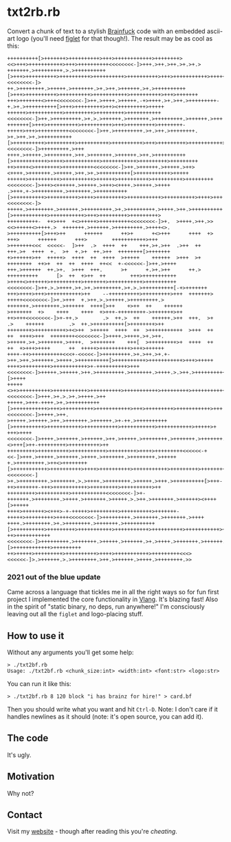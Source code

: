 # txt2rb.rb

Convert a chunk of text to a stylish [Brainfuck](http://en.wikipedia.org/wiki/Brainfuck) code with an embedded ascii-art logo (you'll need [figlet](http://www.figlet.org/) for that though!). The result may be as cool as this:

```
++++++++++[>+++++++>++++++++++>+++>++++++++++++>++++++++><<>+++>+++++++++++>+++>++++++++++<<<<<<<<-]>+++.>++.>++.>+.>+.>
+++++++.>+++++++++.>.>++++++++++[>+++>++++++++++>++++++++++>++++++++++>++++++++++>+++>+++++++++++>+++++++++++<<<<<<<<-]>
++.>++++++++.>+++++.>+++++++.>+.>++.>++++++.>+.>++++++++++[>+++>++++++++++>++++++++++>+++++++++++>++++++++++>+++>+++++++
+++>+++++++<>+++<<<<<<<<-]>++.>++++.>+++++.-+>++++.>+.>++.>+++++++++-+.>+.>++++++++++[>+++>+++++++++>++><+++++++++>+++++
++++++>+++++++++++>+++++++++>+++++++++>+++++++++++<<<<<<<<-]>++.>+++++++++.>+.>.>++++++.>+++++++.>+++++++++.>++++++.>+++
+++++++[>+++>++++++++++>++++++++++>+++>+++++++++>++++++++-+++++>+++>++++++++++<<<<<<<<-]>++.>+++++++++.>+.>++.>++++++++.
>+.>++.>+.>++++++++++[>++++++++++>+++++++++>++++++++++>++++++++++>+++>+++++++++>+++++++++++>+++<<<<<<<<-]>+++++++++.>+++
++++.>+++++.>++++++++.>++.>+++++++.>++++++.>++.>++++++++++[>+++++++++++>++++>+++++++++++>+++++++++++>+++++++++>+++++++++
++>++++<>++++++++>++++++++++<<<<<<<<-]>++.>++++++.>+++++.>++><++++.>+++++++.>+++++.>++.>+.>++++++++++[>+++++++++++>+++++
++++++>++++++++++>++++++++++>++++++>++++++++++>++++++++++>+++++++++<<<<<<<<-]>+++><++++++.>+++++.>+++><++++.>+++++.>++++
.>+++.+->+++++++++.>+++++++.>++++++++++[>++++++++++>++++++++++>++++>+++++++++>+++++++++++>++++++++++>++++>+++<<<<<<<<-]>
+++++.>++++++++.>++++++.>+++++++++.>+.>+++++++++.>++++.>++.>++++++++++[>+++++++++++>+++++++++++>+++>+++++++++>+++++++++>
++++++++++-  ++>+++  +<>+++++>++++++++++<<<<<<<<-]>+.  >++++.>++.>><<>+++++<>++++.>  +++++++.>++++++.>+++++++++.>++++<>.
>++++++++++[>+++>++      ++++++      ++>+      +<>+++      ++++  +>    +++>      ++++++      +++>        +++++++++++>+++
>+++++++<<<  <<<<<-  ]>++  .>  ++++  ++    +++.>+.>++  .>++  ++    +++.>+  ++++  +.  >+  +.>+  ++.>++  ++++++++[>+++++++
+>++++++>++  +++++>  ++++  ++  ++++  >+++++    ++++++  >+++  >+  ++++++++  ++>+  ++  ++  ++++  ++<<  +-<<<<<<-]>++.>++++
+++.>++++++  ++.>+.  >+++  +++.      >+      +.>+.>++      ++.>  ++++++++++      [>  ++  +>++  ++        +++>+++++++++++
>++++<>++++++>++++++++++>+++++++>+++++++++++>++++++++++<<<<<<<<-]>++.>.>++++.>+.>+.>++++++++.>+.>.>++++++++++[-+>+++++++
+++>++++>+++>+++++++++++>++    --++++++++++>+++++++++>+++  +++++++>  +++++<<<<<<<<-]>+.>+++  +.>++.>.>+++++.>+++++++++.>
+++++++.>++++++++.>++++++  ++++[>++    +>++  ++    ++++++      >+++++++  +>    ++++    ++++  +>+++-+++++++++->+++++++>++
++>+++<<<<<<<<-]>+-++.>        .>  ++.>  ++    ++++++.>++  +++.  >+  .>    ++++++        .>  ++.>++++++++++[>++++++++>++
++++++++>++++++++++>+<>++  >+++++  ++++  ++  >+++++++++++  >+++  ++  ++  ++++>+++  ++++++++<<<<<<<<-]>++++.>++++.>+.>++.
>+++++.>+.>+++++++.>++++.  >+++++++    +++[  >+++++++++>+  ++++  ++  ++  +>+++>++++      ++  +++++>++++++++++>+++>++++++
++++-++>++++++++++<<<+-<<<<<-]>+++++++++.>+.>++.>+.+->++.>++.>++++++.>++++.>++++++++++[>++++++++++>+++++++++++>+++>+++++
++++>+++++++++>+++++++++++>+-++++++++++>+++<<<<<<<<-]>+++++.>+++++.>++.>+++++++++.>+++++++.>++++.>.>++.>++++++++++[>++++
+++++<>+>++++++++++>+++++++++++>++++++++++>+++++++++++>+++++++++>+++++++++++>+++++++++++<<<<<<<<-]>+++.>+.>.>+.>++++.>++
+++++.>+++-++++.>+.>++++++++++[>+++++++++++>+++>++++++++++>+++++++++++>+++>+++++++++>+++++++++++>+++<<<<<<<<-]>++++.>++.
>+++++.>+++++.>++.>+++++++.>++++++.>+-++.>++++++++++[>++++++++++>+++++++++++>+++++++++++>+++++++++++>+++++++++++>+++++>+
+++>++++<<<<<<<<-]>++++.>++++++.>++++++.>++.>+++++.>++++++++.>+++++++.>+++++++.>+++++++<>+++[>++-+++++++++>++++++++++>++
+++++++++>++++++++++>+++++++++++>+++++++++>++++>+++++++++<<<<<<-+<<-]>+++.>+++++.>++++++.>++++.>+++++++.>++++++++.>+++++
+.>+++++++++.>++<>++++++++[>+++++++++++>++++++++++>++++>++++++++++>+++++++++++>+++++++++>++++++++++>++++++++++<<<<<<<<-]
>+.>+++++++++.>+++++++.>.>++++.>++++++++.>+++++.>+++.>++++++++++[>+++-++>+++++++-+++>+++++++++++>+++++++++>++++++++++>++
+++++++++>++++++++++>+++++++++++<<<<<<<<-]>+-+++++++.>++++++++.>++++.>+++++++.>+++++.>.>++.>+++++++.>++++++><++++[>+++++
++++>+++++++><+++>-+-+++++>+++++++++>++++++++++>+++++++-+++++>+++++++++>++++<<<<<<<<-]>+++++++++.>+++++++.>+++++++.>++++
++++.>++++++++.>+.>++++++++.>+++++++.>++++++++++[>++++++++++>+++++++++>+++++++++++>+++++++++++>++++++++++>+++++++++++>++
++>+++++++++++<<<<<<<<-]>+++++++++.>+++++++.>+++++.>++++++.>+.>++++.>+++++++.>++++++.>++++++++++[>++++++++++++>+++++++++
++>+++++>+++++++++>++++++++++>++++>+++++++++++>+++++++++<<<><<<<<<-]>.>++++++.>.>++++++++.>++.>++++++.>++++.>++++++++.>>
```

### 2021 out of the blue update

Came across a language that tickles me in all the right ways so for fun first
project I implemented the core functionality in [Vlang](https://vlang.io/).
It's blazing fast! Also in the spirit of "static binary, no deps, run anywhere!"
I'm consciously leaving out all the `figlet` and logo-placing stuff.

## How to use it

Without any arguments you'll get some help:

    > ./txt2bf.rb
    Usage: ./txt2bf.rb <chunk_size:int> <width:int> <font:str> <logo:str>

You can run it like this:

    > ./txt2bf.rb 8 120 block "i has brainz for hire!" > card.bf

Then you should write what you want and hit `Ctrl-D`. Note: I don't care if it handles newlines as it should (note: it's open source, you can add it).

## The code

It's ugly.

## Motivation

Why not?

## Contact

Visit my [website](http://www.drbig.one.pl) - though after reading this you're _cheating_.
